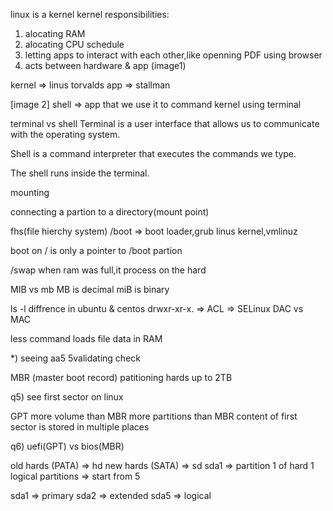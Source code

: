 linux is a kernel
kernel responsibilities:
1) alocating RAM
2) alocating CPU schedule
3) letting apps to interact with each other,like openning PDF using browser
4) acts between hardware & app (image1)

kernel => linus torvalds
app => stallman

[image 2]
shell => app that we use it to command kernel using terminal



terminal vs shell
Terminal is a user interface that allows us to communicate with the operating system.

Shell is a command interpreter that executes the commands we type.

The shell runs inside the terminal.

mounting

connecting a partion to a directory(mount point)

fhs(file hierchy system)
/boot => boot loader,grub
         linus kernel,vmlinuz

boot on / is only a pointer to /boot partion

/swap
when ram was full,it process on the hard

MIB vs mb
MB is decimal
miB is binary

ls -l diffrence in ubuntu & centos
drwxr-xr-x. => ACL => SELinux
DAC vs MAC

less command  loads file data in RAM


*) seeing aa5 5validating check

MBR (master boot record)
patitioning hards up to 2TB

q5) see first sector on linux

GPT
more volume than MBR
more partitions than MBR
content of first sector is stored in multiple places

q6) uefi(GPT) vs bios(MBR)

old hards (PATA) => hd
new hards (SATA) => sd
sda1 => partition 1 of hard 1
logical partitions => start from 5

sda1 => primary
sda2 => extended
sda5 => logical
